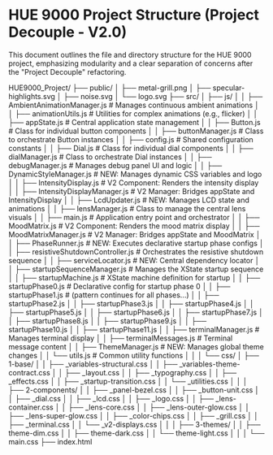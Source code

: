 # HUE 9000 Project Structure (Project Decouple - V2.0)

This document outlines the file and directory structure for the HUE 9000 project, emphasizing modularity and a clear separation of concerns after the "Project Decouple" refactoring.

HUE9000_Project/
├── public/
│   ├── metal-grill.png
│   ├── specular-highlights.svg
│   ├── noise.svg
│   └── logo.svg
├── src/
│   ├── js/
│   │   ├── AmbientAnimationManager.js # Manages continuous ambient animations
│   │   ├── animationUtils.js          # Utilities for complex animations (e.g., flicker)
│   │   ├── appState.js                # Central application state management
│   │   ├── Button.js                  # Class for individual button components
│   │   ├── buttonManager.js           # Class to orchestrate Button instances
│   │   ├── config.js                  # Shared configuration constants
│   │   ├── Dial.js                    # Class for individual dial components
│   │   ├── dialManager.js             # Class to orchestrate Dial instances
│   │   ├── debugManager.js            # Manages debug panel UI and logic
│   │   ├── DynamicStyleManager.js     # NEW: Manages dynamic CSS variables and logo
│   │   ├── IntensityDisplay.js        # V2 Component: Renders the intensity display
│   │   ├── IntensityDisplayManager.js # V2 Manager: Bridges appState and IntensityDisplay
│   │   ├── LcdUpdater.js              # NEW: Manages LCD state and animations
│   │   ├── lensManager.js             # Class to manage the central lens visuals
│   │   ├── main.js                    # Application entry point and orchestrator
│   │   ├── MoodMatrix.js              # V2 Component: Renders the mood matrix display
│   │   ├── MoodMatrixManager.js       # V2 Manager: Bridges appState and MoodMatrix
│   │   ├── PhaseRunner.js             # NEW: Executes declarative startup phase configs
│   │   ├── resistiveShutdownController.js # Orchestrates the resistive shutdown sequence
│   │   ├── serviceLocator.js          # NEW: Central dependency locator
│   │   ├── startupSequenceManager.js  # Manages the XState startup sequence
│   │   ├── startupMachine.js          # XState machine definition for startup
│   │   ├── startupPhase0.js           # Declarative config for startup phase 0
│   │   ├── startupPhase1.js           # (pattern continues for all phases...)
│   │   ├── startupPhase2.js
│   │   ├── startupPhase3.js
│   │   ├── startupPhase4.js
│   │   ├── startupPhase5.js
│   │   ├── startupPhase6.js
│   │   ├── startupPhase7.js
│   │   ├── startupPhase8.js
│   │   ├── startupPhase9.js
│   │   ├── startupPhase10.js
│   │   ├── startupPhase11.js
│   │   ├── terminalManager.js         # Manages terminal display
│   │   ├── terminalMessages.js        # Terminal message content
│   │   ├── ThemeManager.js            # NEW: Manages global theme changes
│   │   └── utils.js                   # Common utility functions
│   │
│   └── css/
│       ├── 1-base/
│       │   ├── _variables-structural.css
│       │   ├── _variables-theme-contract.css
│       │   ├── _layout.css
│       │   ├── _typography.css
│       │   ├── _effects.css
│       │   ├── _startup-transition.css
│       │   └── _utilities.css
│       │
│       ├── 2-components/
│       │   ├── _panel-bezel.css
│       │   ├── _button-unit.css
│       │   ├── _dial.css
│       │   ├── _lcd.css
│       │   ├── _logo.css
│       │   ├── _lens-container.css
│       │   ├── _lens-core.css
│       │   ├── _lens-outer-glow.css
│       │   ├── _lens-super-glow.css
│       │   ├── _color-chips.css
│       │   ├── _grill.css
│       │   ├── _terminal.css
│       │   └── _v2-displays.css
│       │
│       ├── 3-themes/
│       │   ├── theme-dim.css
│       │   ├── theme-dark.css
│       │   └── theme-light.css
│       │
│       └── main.css
├── index.html